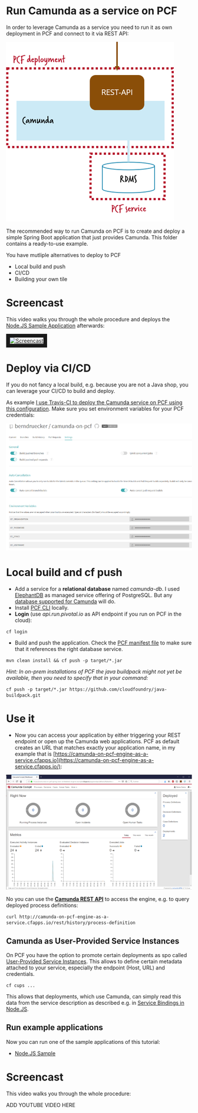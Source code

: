 # Run Camunda as a service on PCF

In order to leverage Camunda as a service you need to run it as own deployment in PCF and connect to it via REST API:

![](../docs/engine-as-a-service-architecture.png)

The recommended way to run Camunda on PCF is to create and deploy a simple Spring Boot application that just provides Camunda. This folder contains a ready-to-use example.

You have mutliple alternatives to deploy to PCF 

* Local build and push
* CI/CD
* Building your own tile

# Screencast

This video walks you through the whole procedure and deploys the [Node.JS Sample Application](../../../nodejs-sample/) afterwards:

<a href="http://www.youtube.com/watch?feature=player_embedded&v=e0rdC8ElxLk" target="_blank"><img src="http://img.youtube.com/vi/e0rdC8ElxLk/0.jpg" alt="Screencast" width="480" border="10" /></a>


# Deploy via CI/CD

If you do not fancy a local build, e.g. because you are not a Java shop, you can leverage your CI/CD to build and deploy.

As example [I use Travis-CI to deploy the Camunda service on PCF using this configuration](https://github.com/berndruecker/camunda-on-pcf/blob/master/.travis.yml). Make sure you set environment variables for your PCF credentials:

![](../docs/travis-ci-config.png)

# Local build and cf push

* Add a service for a **relational database** named _camunda-db_. I used [ElephantDB](https://docs.run.pivotal.io/marketplace/services/elephantsql.html) as managed service offering of PostgreSQL. But any [database supported for Camunda](https://docs.camunda.org/manual/latest/introduction/supported-environments/) will do.
* Install [PCF CLI](https://docs.cloudfoundry.org/cf-cli/install-go-cli.html) locally.
* **Login** (use _api.run.pivotal.io_ as API endpoint if you run on PCF in the cloud):
```
cf login
```
* Build and push the application. Check the [PCF manifest file](https://github.com/berndruecker/camunda-on-pcf/blob/master/spring-boot-embedded-engine-sample/manifest.yml) to make sure that it references the right database service.
```
mvn clean install && cf push -p target/*.jar
```

*Hint: In on-prem installations of PCF the java buildpack might not yet be available, then you need to specify that in your command:*

```
cf push -p target/*.jar https://github.com/cloudfoundry/java-buildpack.git
```

# Use it

* Now you can access your application by either triggering your REST endpoint or open up the Camunda web applications. PCF as default creates an URL that matches exactly your application name, in my example that is [https://camunda-on-pcf-engine-as-a-service.cfapps.io](https://camunda-on-pcf-engine-as-a-service.cfapps.io/):

![](../docs/embedded-spring-boot-cockpit.png)

No you can use the **[Camunda REST API](https://docs.camunda.org/manual/latest/reference/rest/)** to access the engine, e.g. to query deployed process definitions:

```
curl http://camunda-on-pcf-engine-as-a-service.cfapps.io/rest/history/process-definition
```


## Camunda as User-Provided Service Instances

On PCF you have the option to promote certain deployments as spo called [User-Provided Service Instances](https://docs.cloudfoundry.org/devguide/services/user-provided.html). This allows to define certain metadata attached to your service, especially the endpoint (Host, URL) and credentials.

```
cf cups ...
```

 This allows that deployments, which use Camunda, can simply read this data from the service description as described e.g. in [Service Bindings in Node.JS](https://docs.run.pivotal.io/buildpacks/node/node-service-bindings.html).


## Run example applications

Now you can run one of the sample applications of this tutorial:

* [Node.JS Sample](../nodejs-sample/)

# Screencast

This video walks you through the whole procedure:

ADD YOUTUBE VIDEO HERE